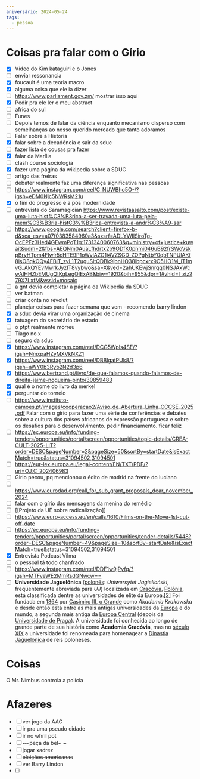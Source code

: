 ```yaml
---
aniversário: 2024-05-24
tags:
  - pessoa
---
```


# Coisas pra falar com o Gírio

- [x] Vídeo do Kim kataguiri e o Jones
- [ ] enviar ressonancia
- [x] foucault é uma teoria macro
- [x] alguma coisa que ele ia dizer
- [ ] https://www.parliament.gov.zm/ mostrar isso aqui
- [x] Pedir pra ele ler o meu abstract
- [ ] africa do sul
- [ ] Funes 
- [ ] Depois temos de falar da ciência enquanto mecanismo disperso com semelhanças ao nosso querido mercado que tanto adoramos 
- [ ] Falar sobre a Historia
- [x] falar sobre a decadência e sair da sduc
- [ ] fazer lista de cousas pra fazer
- [x] falar da Marília
- [ ] clash course sociologia
- [x] fazer uma página da wikipedia sobre a SDUC
- [ ] artigo das freiras
- [ ] debater realmente faz uma diferença significativa nas pessoas
- [ ] https://www.instagram.com/reel/C_NUWBho5O-/?igsh=eDM0Njc5NWRsM21u
- [x] o fim do progresso e a pós modernidade
- [ ] entrevista do Saramagician https://www.revistaasalto.com/post/existe-uma-luta-hist%C3%B3rica-a-ser-travada-uma-luta-pela-mem%C3%B3ria-histC3%%B3rica-entrevista-a-andr%C3%A9-sar
- [ ] https://www.google.com/search?client=firefox-b-d&sca_esv=a07f0383584960a3&sxsrf=ADLYWIISiroTg-OcEPFz3Hed4GEwmPqT1g:1731340060763&q=ministry+of+justice+kuwait&udm=2&fbs=AEQNm0AuaLfhdrtx2b9ODfK0pnmi046uB92frSWoVskpBryHTpm4Flwlr5cHTE9P1oWvlAZG1j4VZSGD_ZOPgNtbY0qbTNPUlAKf8isO8qkOQy4FBlT_zyL1T2uguSltQDBk9jbnHO38ibpcxrx9O5HO1M_iT1mvG_AkQYEvMwrkJyzIT8vybwo&sa=X&ved=2ahUKEwjSnrqq0NSJAxWcwAIHHZbEMUgQtKgLegQIExAB&biw=1920&bih=955&dpr=1#vhid=I_ziz279X7LxfM&vssid=mosaic
- [ ] a gnt devia completar a página da Wikipedia da SDUC
- [ ] ver batman
- [ ] criar conta no revolut
- [ ] planejar coisas para fazer semana que vem - recomendo barry lindon
- [x] a sduc devia virar uma organização de cinema
- [x] tatuagem do secretário de estado
- [ ] o ptpt realmente morreu
- [ ] Tiago no x 
- [ ] seguro da sduc
- [x]  https://www.instagram.com/reel/DCG5WpIs4SE/?igsh=NmxpaHZyMXVkNXZ1 
- [x] https://www.instagram.com/reel/DBBlgatPUk8/?igsh=aWY0b3Ryb2N2d3p6 
- [x] https://www.bertrand.pt/livro/de-que-falamos-quando-falamos-de-direita-jaime-nogueira-pinto/30859483
- [x] qual é o nome do livro da merkel
- [x] perguntar do torneio
- [ ] https://www.instituto-camoes.pt/images/cooperacao2/Aviso_de_Abertura_Linha_CCCSE_2025.pdf Falar com o gírio para fazer uma série de conferências e debates sobre a cultura dos países africanos de expressão portuguesa e sobre os desafios para o desenvolvimento. pedir financiamento. ficar feliz
- [ ] https://ec.europa.eu/info/funding-tenders/opportunities/portal/screen/opportunities/topic-details/CREA-CULT-2025-LIT?order=DESC&pageNumber=2&pageSize=50&sortBy=startDate&isExactMatch=true&status=31094502,31094501
- [ ] https://eur-lex.europa.eu/legal-content/EN/TXT/PDF/?uri=OJ:C_202406983
- [ ] Girio pecou, pq mencionou o édito de madrid na frente do luciano
- [ ] https://www.eurodad.org/call_for_sub_grant_proposals_dear_november_2024
- [ ] falar com o gírio das mensagens da menina do remédio
- [ ] [[Projeto da UE sobre radicalização]] 
- [ ] https://www.euro-access.eu/en/calls/1610/Films-on-the-Move-1st-cut-off-date
- [ ] https://ec.europa.eu/info/funding-tenders/opportunities/portal/screen/opportunities/tender-details/5448?order=DESC&pageNumber=49&pageSize=10&sortBy=startDate&isExactMatch=true&status=31094502,31094501
- [x] Entrevista Podcast Vilma
- [ ] o pessoal tá todo chanfrado
- [ ] https://www.instagram.com/reel/DDF1w9jPyfq/?igsh=MTFveWE2MmRsdGNwcw== 
- [ ] **Universidade Jaguelônica** ([polonês](https://pt.wikipedia.org/wiki/L%C3%ADngua_polonesa "Língua polonesa"): _Uniwersytet Jagielloński_, freqüentemente abreviada para _UJ_) localizada em [Cracóvia](https://pt.wikipedia.org/wiki/Crac%C3%B3via "Cracóvia"), [Polônia](https://pt.wikipedia.org/wiki/Pol%C3%B4nia "Polônia"), está classificada dentre as universidades de elite da Europa.[[2]](https://pt.wikipedia.org/wiki/Universidade_Jaguel%C3%B4nica#cite_note-webometrics-2) Foi fundada em [1364](https://pt.wikipedia.org/wiki/1364 "1364") por [Casimiro III, o Grande](https://pt.wikipedia.org/wiki/Casimiro_III_da_Pol%C3%B4nia "Casimiro III da Polônia") como _Akademia Krakowska_ e desde então está entre as mais antigas universidades da [Europa](https://pt.wikipedia.org/wiki/Europa "Europa") e do mundo, a segunda mais antiga da [Europa Central](https://pt.wikipedia.org/wiki/Europa_Central "Europa Central") (depois da [Universidade de Praga](https://pt.wikipedia.org/wiki/Universidade_de_Praga "Universidade de Praga")). A universidade foi conhecida ao longo de grande parte de sua história como **Academia Cracóvia**, mas no [século XIX](https://pt.wikipedia.org/wiki/S%C3%A9culo_XIX "Século XIX") a universidade foi renomeada para homenagear a [Dinastia Jaguelônica](https://pt.wikipedia.org/wiki/Dinastia_Jaguel%C3%B4nica "Dinastia Jaguelônica") de reis poloneses.

# Coisas

O Mr. Nimbus controla a polícia

# Afazeres
- [ ] ver jogo da AAC
- [ ] ir pra uma pseudo cidade
- [ ] ir no whril pot 
- [ ] ~~peça da bel~ ~
- [ ] jogar xadrez 
- [ ] ~~eleições americanas~~
- [ ] ver Barry Lindon
- [ ] 






